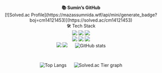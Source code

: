 <!-- 한 줄에 1번 파트와 2번 파트 -->
<p align="center">
  <!-- 1번 파트 -->
  <span>
    <strong>📚 Sumin’s GitHub</strong><br>
    [![Solved.ac Profile](https://mazassumnida.wtf/api/mini/generate_badge?boj=cm14121453)](https://solved.ac/cm14121453)<br>
    🛠 Tech Stack<br>
    <img src="https://img.shields.io/badge/Python-3776AB?style=for-the-badge&logo=python&logoColor=white"/>
    <img src="https://img.shields.io/badge/C-00599C?style=for-the-badge&logo=C&logoColor=white"/>
    <img src="https://img.shields.io/badge/C++-00599C?style=for-the-badge&logo=C%2B%2B&logoColor=white"/><br>
    <img src="https://img.shields.io/badge/HTML5-E34F26?style=for-the-badge&logo=html5&logoColor=white"/>
    <img src="https://img.shields.io/badge/CSS3-1572B6?style=for-the-badge&logo=css3&logoColor=white"/>
    <img src="https://img.shields.io/badge/JavaScript-F7DF1E?style=for-the-badge&logo=javascript&logoColor=black"/><br>
    <img src="https://img.shields.io/badge/Django-092E20?style=for-the-badge&logo=django&logoColor=white"/>
    <img src="https://img.shields.io/badge/Vue.js-4FC08D?style=for-the-badge&logo=vue.js&logoColor=white"/>
  </span>
  &nbsp;&nbsp;&nbsp;&nbsp;
  <!-- 2번 파트 -->
  <span>
    <img
      src="https://github-readme-stats.vercel.app/api?username=soomkim00&show_icons=true&include_all_commits=true&hide_rank=false&hide_border=true&theme=transparent"
      alt="GitHub stats"
    /><br>
  </span>
</p>

<!-- 줄 바꿈 -->
<br>

<!-- 한 줄에 3번 파트와 4번 파트 -->
<p align="center">
  <!-- 3번 파트 -->
  <span>
    <img
      src="https://github-readme-stats.vercel.app/api/top-langs/?username=soomkim00&layout=compact&hide_border=true&theme=transparent"
      alt="Top Langs"
    />
  </span>
  &nbsp;&nbsp;&nbsp;&nbsp;
  <!-- 4번 파트 -->
  <span>
    <img src="https://mazandi.herokuapp.com/api?handle=cm14121453&theme=dark" alt="Solved.ac Tier graph"/>
  </span>
</p>
